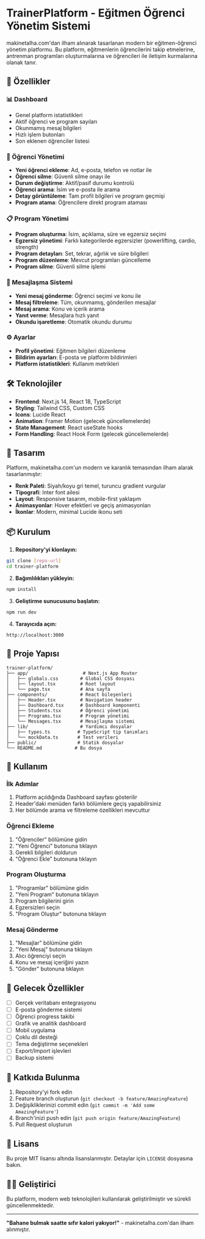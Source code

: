 # TrainerPlatform - Eğitmen Öğrenci Yönetim Sistemi

makinetalha.com'dan ilham alınarak tasarlanan modern bir eğitmen-öğrenci yönetim platformu. Bu platform, eğitmenlerin öğrencilerini takip etmelerine, antrenman programları oluşturmalarına ve öğrencileri ile iletişim kurmalarına olanak tanır.

## 🚀 Özellikler

### 📊 Dashboard
- Genel platform istatistikleri
- Aktif öğrenci ve program sayıları
- Okunmamış mesaj bilgileri
- Hızlı işlem butonları
- Son eklenen öğrenciler listesi

### 👥 Öğrenci Yönetimi
- **Yeni öğrenci ekleme**: Ad, e-posta, telefon ve notlar ile
- **Öğrenci silme**: Güvenli silme onayı ile
- **Durum değiştirme**: Aktif/pasif durumu kontrolü
- **Öğrenci arama**: İsim ve e-posta ile arama
- **Detay görüntüleme**: Tam profil bilgileri ve program geçmişi
- **Program atama**: Öğrencilere direkt program ataması

### 📋 Program Yönetimi
- **Program oluşturma**: İsim, açıklama, süre ve egzersiz seçimi
- **Egzersiz yönetimi**: Farklı kategorilerde egzersizler (powerlifting, cardio, strength)
- **Program detayları**: Set, tekrar, ağırlık ve süre bilgileri
- **Program düzenleme**: Mevcut programları güncelleme
- **Program silme**: Güvenli silme işlemi

### 📧 Mesajlaşma Sistemi
- **Yeni mesaj gönderme**: Öğrenci seçimi ve konu ile
- **Mesaj filtreleme**: Tüm, okunmamış, gönderilen mesajlar
- **Mesaj arama**: Konu ve içerik arama
- **Yanıt verme**: Mesajlara hızlı yanıt
- **Okundu işaretleme**: Otomatik okundu durumu

### ⚙️ Ayarlar
- **Profil yönetimi**: Eğitmen bilgileri düzenleme
- **Bildirim ayarları**: E-posta ve platform bildirimleri
- **Platform istatistikleri**: Kullanım metrikleri

## 🛠️ Teknolojiler

- **Frontend**: Next.js 14, React 18, TypeScript
- **Styling**: Tailwind CSS, Custom CSS
- **Icons**: Lucide React
- **Animation**: Framer Motion (gelecek güncellemelerde)
- **State Management**: React useState hooks
- **Form Handling**: React Hook Form (gelecek güncellemelerde)

## 🎨 Tasarım

Platform, makinetalha.com'un modern ve karanlık temasından ilham alarak tasarlanmıştır:

- **Renk Paleti**: Siyah/koyu gri temel, turuncu gradient vurgular
- **Tipografi**: Inter font ailesi
- **Layout**: Responsive tasarım, mobile-first yaklaşım
- **Animasyonlar**: Hover efektleri ve geçiş animasyonları
- **İkonlar**: Modern, minimal Lucide ikonu seti

## 📦 Kurulum

1. **Repository'yi klonlayın:**
```bash
git clone [repo-url]
cd trainer-platform
```

2. **Bağımlılıkları yükleyin:**
```bash
npm install
```

3. **Geliştirme sunucusunu başlatın:**
```bash
npm run dev
```

4. **Tarayıcıda açın:**
```
http://localhost:3000
```

## 📂 Proje Yapısı

```
trainer-platform/
├── app/                    # Next.js App Router
│   ├── globals.css        # Global CSS dosyası
│   ├── layout.tsx         # Root layout
│   └── page.tsx           # Ana sayfa
├── components/            # React bileşenleri
│   ├── Header.tsx         # Navigation header
│   ├── Dashboard.tsx      # Dashboard komponenti
│   ├── Students.tsx       # Öğrenci yönetimi
│   ├── Programs.tsx       # Program yönetimi
│   └── Messages.tsx       # Mesajlaşma sistemi
├── lib/                   # Yardımcı dosyalar
│   ├── types.ts          # TypeScript tip tanımları
│   └── mockData.ts       # Test verileri
├── public/               # Statik dosyalar
└── README.md            # Bu dosya
```

## 🚀 Kullanım

### İlk Adımlar
1. Platform açıldığında Dashboard sayfası gösterilir
2. Header'daki menüden farklı bölümlere geçiş yapabilirsiniz
3. Her bölümde arama ve filtreleme özellikleri mevcuttur

### Öğrenci Ekleme
1. "Öğrenciler" bölümüne gidin
2. "Yeni Öğrenci" butonuna tıklayın
3. Gerekli bilgileri doldurun
4. "Öğrenci Ekle" butonuna tıklayın

### Program Oluşturma
1. "Programlar" bölümüne gidin
2. "Yeni Program" butonuna tıklayın
3. Program bilgilerini girin
4. Egzersizleri seçin
5. "Program Oluştur" butonuna tıklayın

### Mesaj Gönderme
1. "Mesajlar" bölümüne gidin
2. "Yeni Mesaj" butonuna tıklayın
3. Alıcı öğrenciyi seçin
4. Konu ve mesaj içeriğini yazın
5. "Gönder" butonuna tıklayın

## 🎯 Gelecek Özellikler

- [ ] Gerçek veritabanı entegrasyonu
- [ ] E-posta gönderme sistemi
- [ ] Öğrenci progress takibi
- [ ] Grafik ve analitik dashboard
- [ ] Mobil uygulama
- [ ] Çoklu dil desteği
- [ ] Tema değiştirme seçenekleri
- [ ] Export/Import işlevleri
- [ ] Backup sistemi

## 🤝 Katkıda Bulunma

1. Repository'yi fork edin
2. Feature branch oluşturun (`git checkout -b feature/AmazingFeature`)
3. Değişikliklerinizi commit edin (`git commit -m 'Add some AmazingFeature'`)
4. Branch'inizi push edin (`git push origin feature/AmazingFeature`)
5. Pull Request oluşturun

## 📝 Lisans

Bu proje MIT lisansı altında lisanslanmıştır. Detaylar için `LICENSE` dosyasına bakın.

## 👨‍💻 Geliştirici

Bu platform, modern web teknolojileri kullanılarak geliştirilmiştir ve sürekli güncellenmektedir.

---

**"Bahane bulmak saatte sıfır kalori yakıyor!"** - makinetalha.com'dan ilham alınmıştır. 